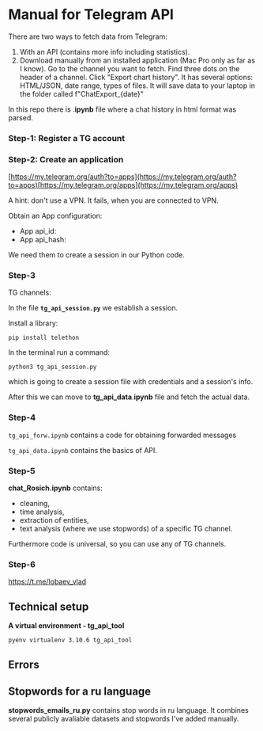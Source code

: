 
# Manual for Telegram API

There are two ways to fetch data from Telegram:

1. With an API (contains more info including statistics).
2. Download manually from an installed application (Mac Pro only as far as I know). Go to the channel you want to fetch. Find three dots on the header of a channel. Click "Export chart history". It has several options: HTML/JSON, date range, types of files. It will save data to your laptop in the folder called f"ChatExport_{date}"

In this repo there is .**ipynb** file where a chat history in html format was parsed.

### Step-1: Register a TG account

[](https://github.com/Okssana/telegram-api#step-1-register-a-tg-account)

### Step-2: Create an application

[https://my.telegram.org/auth?to=apps](https://my.telegram.org/auth?to=apps)[https://my.telegram.org/apps](https://my.telegram.org/apps)

A hint: don't use a VPN. It fails, when you are connected to VPN.

Obtain an App configuration:

* App api_id:
* App api_hash:

We need them to create a session in our Python code.

### Step-3

TG channels:

In the file **`tg_api_session.py`** we establish a session.

Install a library:

```
pip install telethon
```

In the terminal run a command:

```
python3 tg_api_session.py
```

which is going to create a session file with credentials and a session's info.

After this we can move to **tg_api_data**.**ipynb** file and fetch the actual data.

### Step-4

`tg_api_forw.ipynb`  contains a code for obtaining forwarded messages

`tg_api_data.ipynb`  contains the basics of API.

### Step-5

**chat_Rosich.ipynb** contains:

* cleaning,
* time analysis,
* extraction of entities,
* text analysis (where we use stopwords) of a specific TG channel.

Furthermore code is universal, so you can use any of TG channels.

### Step-6

[](https://github.com/Okssana/telegram-api#step-6)

https://t.me/lobaev_vlad

## **Technical setup**

**A virtual environment - tg_api_tool**

```
pyenv virtualenv 3.10.6 tg_api_tool
```

## Errors

## Stopwords for a ru language

**stopwords_emails_ru**.**py** contains stop words in ru language. It combines several publicly avaliable datasets and stopwords I've added manually.

